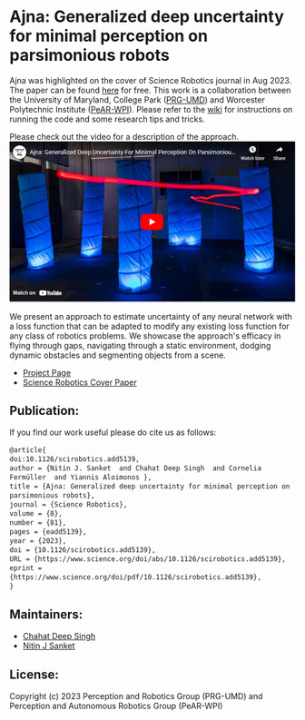 # Ajna: Generalized deep uncertainty for minimal perception on parsimonious robots

Ajna was highlighted on the cover of Science Robotics journal in Aug 2023. The paper can be found [here](https://www.science.org/doi/10.1126/scirobotics.add5139) for free. This work is a collaboration between the University of Maryland, College Park ([PRG-UMD](prg.cs.umd.edu)) and Worcester Polytechnic Institute ([PeAR-WPI](pear.wpi.edu)). Please refer to the [wiki](https://github.com/prgumd/ajna/wiki) for instructions on running the code and some research tips and tricks.

Please check out the video for a description of the approach.
[![Ajna Explanation Video](Video.png)](https://www.youtube.com/watch?v=VTEaJFb9AaE")

We present an approach to estimate uncertainty of any neural network with a loss function that can be adapted to modify any existing loss function for any class of robotics problems. We showcase the approach's efficacy in flying through gaps, navigating through a static environment, dodging dynamic obstacles and segmenting objects from a scene.

- [Project Page](http://prg.cs.umd.edu/ajna.html)
- [Science Robotics Cover Paper](https://www.science.org/doi/10.1126/scirobotics.add5139)

## Publication:
If you find our work useful please do cite us as follows:
```
@article{
doi:10.1126/scirobotics.add5139,
author = {Nitin J. Sanket  and Chahat Deep Singh  and Cornelia Fermüller  and Yiannis Aloimonos },
title = {Ajna: Generalized deep uncertainty for minimal perception on parsimonious robots},
journal = {Science Robotics},
volume = {8},
number = {81},
pages = {eadd5139},
year = {2023},
doi = {10.1126/scirobotics.add5139},
URL = {https://www.science.org/doi/abs/10.1126/scirobotics.add5139},
eprint = {https://www.science.org/doi/pdf/10.1126/scirobotics.add5139},
}
```

## Maintainers:
- [Chahat Deep Singh](http://chahatdeep.github.io)
- [Nitin J Sanket](http://nitinjsanket.github.io)

## License:
Copyright (c) 2023 Perception and Robotics Group (PRG-UMD) and Perception and Autonomous Robotics Group (PeAR-WPI)

